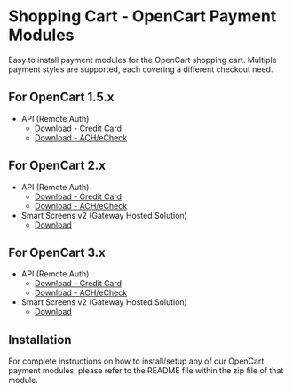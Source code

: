 # Shopping Cart - OpenCart Payment Modules

Easy to install payment modules for the OpenCart shopping cart.
Multiple payment styles are supported, each covering a different checkout need.

## For OpenCart 1.5.x

* API (Remote Auth)
  - [Download - Credit Card](./OpenCart_1.5.x/opencart_api_cc.zip)
  - [Download - ACH/eCheck](./OpenCart_1.5.x/opencart_api_ach.zip)

## For OpenCart 2.x

* API (Remote Auth)
  - [Download - Credit Card](./OpenCart_2.x/opencart2_api_cc.zip)
  - [Download - ACH/eCheck](./OpenCart_2.x/opencart2_api_ach.zip)
* Smart Screens v2 (Gateway Hosted Solution)
  - [Download](./OpenCart_2.x/opencart_ss.zip)

## For OpenCart 3.x

* API (Remote Auth)
  - [Download - Credit Card](./OpenCart_3.x/opencart2_api_cc.zip)
  - [Download - ACH/eCheck](./OpenCart_3.x/opencart2_api_ach.zip)
* Smart Screens v2 (Gateway Hosted Solution)
  - [Download](./OpenCart_2.x/opencart_ss2.zip)

## Installation

For complete instructions on how to install/setup any of our OpenCart payment modules, please refer to the README file within the zip file of that module.

